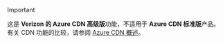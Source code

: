 > [!IMPORTANT]
> 这是 **Verizon 的 Azure CDN 高级版**功能，不适用于 **Azure CDN 标准版**产品。  有关 CDN 功能的比较，请参阅 [Azure CDN 概述](../articles/cdn/cdn-overview.md#azure-cdn-features)。 
> 
> 



<!--HONumber=Nov16_HO3-->



